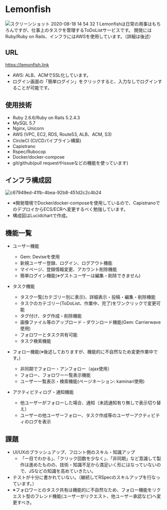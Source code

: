 # Lemonfish

![スクリーンショット 2020-08-18 14 54 32 1](https://user-images.githubusercontent.com/61115238/90475690-e730c880-e162-11ea-9196-d90ded70e0e4.png)
Lemonfishは日常の用事はもちろんですが、仕事上のタスクを管理するToDoListサービスです。
開発にはRuby/Ruby on Rails、インフラにはAWSを使用しています。（詳細は後述）


## URL
https://lemonfish.link

- AWS: ALB、ACMでSSL化しています。
- ログイン画面の「簡単ログイン」をクリックすると、入力なしでログインすることが可能です。


## 使用技術
- Ruby 2.6.6/Ruby on Rails 5.2.4.3
- MySQL 5.7
- Nginx, Unicorn
- AWS (VPC, EC2, RDS, Route53, ALB、ACM, S3)
- CircleCI (CI/CDパイプライン構築)
- Capistrano
- Rspec/Rubocop
- Docker/docker-compose
- git/github(pull requestやissueなどの機能を使っています)


## インフラ構成図

![c67949ed-41fb-4bea-92b8-451d2c2c4b24](https://user-images.githubusercontent.com/61115238/90270115-a9971b80-de94-11ea-9942-c4660275e041.png)
- ※開発環境でDocker/docker-composeを使用しているので、CapistranoでのデプロイからECS/ECRへ変更するべく勉強しています。
- 構成図はLucidchartで作成。


## 機能一覧

- ユーザー機能
  - Gem: Deviseを使用
  - 新規ユーザー登録、ログイン、ログアウト機能
  - マイページ、登録情報変更、アカウント削除機能
  - 簡単ログイン機能(※ゲストユーザーは編集・削除できません)

- タスク機能
  - タスク一覧(カテゴリー別に表示)、詳細表示・投稿・編集・削除機能
  - タスクのカテゴリー(ToDoList、作業中、完了)をワンクリックで変更可能
  - タグ付け、タグ作成・削除機能
  - 画像ファイル等のアップロード・ダウンロード機能(Gem: Carrierwave使用)
  - フォロワーとタスク共有可能
  - タスク検索機能

- フォロー機能(※後述しておりますが、機能的に不自然なため変更作業中です。)
  - 非同期でフォロー・アンフォロー（ajax使用）
  - フォロー、フォロワー一覧表示機能
  - ユーザー一覧表示・検索機能(ページネーション: kaminari使用)

- アクティビティログ・通知機能
  - 他ユーザーがフォローした場合、通知（未読通知有り無しで表示切り替え）
  - ユーザーの他ユーザーフォロー、タスク作成等のユーザーアクティビティのログを表示　


## 課題
- UI/UXのブラッシュアップ、フロント側のスキル・知識アップ
  - 「一目でわかる」、「クリック回数を少なく」、「非同期」など意識して製作は進めたものの、技術・知識不足から満足いく形にはなっていないので、JSなどの知識を高めていきたい。
- テストが十分に書かれていない。（継続してRSpecのスキルアップを行なっています。）
- ※フォロワーとのタスク共有は機能的に不自然なため、フォロー機能をリクエスト型のフレンド機能(ユーザーがリクエスト、他ユーザー承認など)へ変更すべき。
